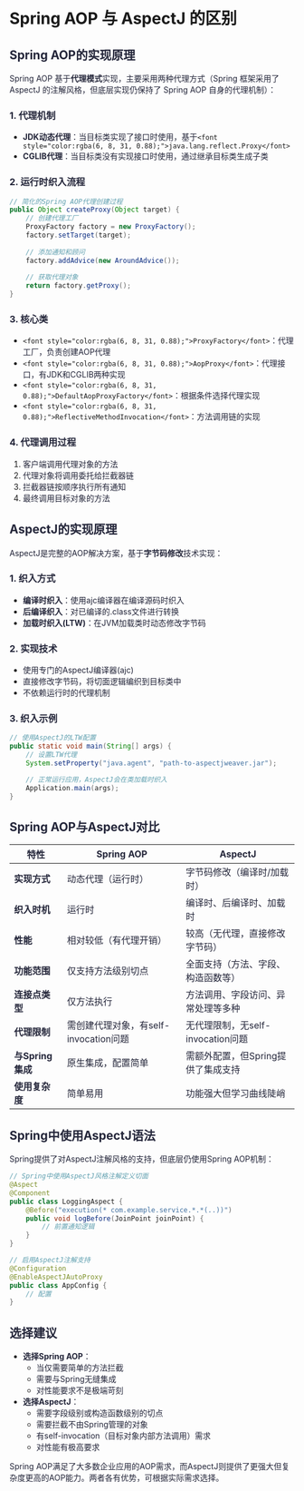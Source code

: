 # Spring AOP 与 AspectJ 的区别

## <font style="color:rgba(6, 8, 31, 0.88);">Spring AOP的实现原理</font>

<font style="color:rgba(6, 8, 31, 0.88);">Spring AOP 基于</font>**<font style="color:rgba(6, 8, 31, 0.88);">代理模式</font>**<font style="color:rgba(6, 8, 31, 0.88);">实现，主要采用两种代理方式（Spring 框架采用了 AspectJ 的注解风格，但底层实现仍保持了 Spring AOP 自身的代理机制）： </font>

### <font style="color:rgba(6, 8, 31, 0.88);">1. 代理机制</font>

+ **<font style="color:rgba(6, 8, 31, 0.88);">JDK动态代理</font>**<font style="color:rgba(6, 8, 31, 0.88);">：当目标类实现了接口时使用，基于</font>`<font style="color:rgba(6, 8, 31, 0.88);">java.lang.reflect.Proxy</font>`
+ **<font style="color:rgba(6, 8, 31, 0.88);">CGLIB代理</font>**<font style="color:rgba(6, 8, 31, 0.88);">：当目标类没有实现接口时使用，通过继承目标类生成子类</font>

### <font style="color:rgba(6, 8, 31, 0.88);">2. 运行时织入流程</font>

```java
// 简化的Spring AOP代理创建过程  
public Object createProxy(Object target) {  
    // 创建代理工厂  
    ProxyFactory factory = new ProxyFactory();  
    factory.setTarget(target);  
    
    // 添加通知和顾问  
    factory.addAdvice(new AroundAdvice());  
    
    // 获取代理对象  
    return factory.getProxy();  
}
```

### <font style="color:rgba(6, 8, 31, 0.88);">3. 核心类</font>

+ `<font style="color:rgba(6, 8, 31, 0.88);">ProxyFactory</font>`<font style="color:rgba(6, 8, 31, 0.88);">：代理工厂，负责创建AOP代理</font>
+ `<font style="color:rgba(6, 8, 31, 0.88);">AopProxy</font>`<font style="color:rgba(6, 8, 31, 0.88);">：代理接口，有JDK和CGLIB两种实现</font>
+ `<font style="color:rgba(6, 8, 31, 0.88);">DefaultAopProxyFactory</font>`<font style="color:rgba(6, 8, 31, 0.88);">：根据条件选择代理实现</font>
+ `<font style="color:rgba(6, 8, 31, 0.88);">ReflectiveMethodInvocation</font>`<font style="color:rgba(6, 8, 31, 0.88);">：方法调用链的实现</font>

### <font style="color:rgba(6, 8, 31, 0.88);">4. 代理调用过程</font>

1. <font style="color:rgba(6, 8, 31, 0.88);">客户端调用代理对象的方法</font>
2. <font style="color:rgba(6, 8, 31, 0.88);">代理对象将调用委托给拦截器链</font>
3. <font style="color:rgba(6, 8, 31, 0.88);">拦截器链按顺序执行所有通知</font>
4. <font style="color:rgba(6, 8, 31, 0.88);">最终调用目标对象的方法</font>

## <font style="color:rgba(6, 8, 31, 0.88);">AspectJ的实现原理</font>

<font style="color:rgba(6, 8, 31, 0.88);">AspectJ是完整的AOP解决方案，基于</font>**<font style="color:rgba(6, 8, 31, 0.88);">字节码修改</font>**<font style="color:rgba(6, 8, 31, 0.88);">技术实现：</font>

### <font style="color:rgba(6, 8, 31, 0.88);">1. 织入方式</font>

+ **<font style="color:rgba(6, 8, 31, 0.88);">编译时织入</font>**<font style="color:rgba(6, 8, 31, 0.88);">：使用ajc编译器在编译源码时织入</font>
+ **<font style="color:rgba(6, 8, 31, 0.88);">后编译织入</font>**<font style="color:rgba(6, 8, 31, 0.88);">：对已编译的.class文件进行转换</font>
+ **<font style="color:rgba(6, 8, 31, 0.88);">加载时织入(LTW)</font>**<font style="color:rgba(6, 8, 31, 0.88);">：在JVM加载类时动态修改字节码</font>

### <font style="color:rgba(6, 8, 31, 0.88);">2. 实现技术</font>

+ <font style="color:rgba(6, 8, 31, 0.88);">使用专门的AspectJ编译器(ajc)</font>
+ <font style="color:rgba(6, 8, 31, 0.88);">直接修改字节码，将切面逻辑编织到目标类中</font>
+ <font style="color:rgba(6, 8, 31, 0.88);">不依赖运行时的代理机制</font>

### <font style="color:rgba(6, 8, 31, 0.88);">3. 织入示例</font>

```java
// 使用AspectJ的LTW配置  
public static void main(String[] args) {  
    // 设置LTW代理  
    System.setProperty("java.agent", "path-to-aspectjweaver.jar");  

    // 正常运行应用，AspectJ会在类加载时织入  
    Application.main(args);  
}
```

## <font style="color:rgba(6, 8, 31, 0.88);">Spring AOP与AspectJ对比</font>

| **<font style="color:rgba(6, 8, 31, 0.88);">特性</font>** | **<font style="color:rgba(6, 8, 31, 0.88);">Spring AOP</font>** | **<font style="color:rgba(6, 8, 31, 0.88);">AspectJ</font>** |
| --- | --- | --- |
| **<font style="color:rgba(6, 8, 31, 0.88);">实现方式</font>** | <font style="color:rgba(6, 8, 31, 0.88);">动态代理（运行时）</font> | <font style="color:rgba(6, 8, 31, 0.88);">字节码修改（编译时/加载时）</font> |
| **<font style="color:rgba(6, 8, 31, 0.88);">织入时机</font>** | <font style="color:rgba(6, 8, 31, 0.88);">运行时</font> | <font style="color:rgba(6, 8, 31, 0.88);">编译时、后编译时、加载时</font> |
| **<font style="color:rgba(6, 8, 31, 0.88);">性能</font>** | <font style="color:rgba(6, 8, 31, 0.88);">相对较低（有代理开销）</font> | <font style="color:rgba(6, 8, 31, 0.88);">较高（无代理，直接修改字节码）</font> |
| **<font style="color:rgba(6, 8, 31, 0.88);">功能范围</font>** | <font style="color:rgba(6, 8, 31, 0.88);">仅支持方法级别切点</font> | <font style="color:rgba(6, 8, 31, 0.88);">全面支持（方法、字段、构造函数等）</font> |
| **<font style="color:rgba(6, 8, 31, 0.88);">连接点类型</font>** | <font style="color:rgba(6, 8, 31, 0.88);">仅方法执行</font> | <font style="color:rgba(6, 8, 31, 0.88);">方法调用、字段访问、异常处理等多种</font> |
| **<font style="color:rgba(6, 8, 31, 0.88);">代理限制</font>** | <font style="color:rgba(6, 8, 31, 0.88);">需创建代理对象，有self-invocation问题</font> | <font style="color:rgba(6, 8, 31, 0.88);">无代理限制，无self-invocation问题</font> |
| **<font style="color:rgba(6, 8, 31, 0.88);">与Spring集成</font>** | <font style="color:rgba(6, 8, 31, 0.88);">原生集成，配置简单</font> | <font style="color:rgba(6, 8, 31, 0.88);">需额外配置，但Spring提供了集成支持</font> |
| **<font style="color:rgba(6, 8, 31, 0.88);">使用复杂度</font>** | <font style="color:rgba(6, 8, 31, 0.88);">简单易用</font> | <font style="color:rgba(6, 8, 31, 0.88);">功能强大但学习曲线陡峭</font> |

## <font style="color:rgba(6, 8, 31, 0.88);">Spring中使用AspectJ语法</font>

<font style="color:rgba(6, 8, 31, 0.88);">Spring提供了对AspectJ注解风格的支持，但底层仍使用Spring AOP机制：</font>

```java
// Spring中使用AspectJ风格注解定义切面  
@Aspect  
@Component  
public class LoggingAspect {  
    @Before("execution(* com.example.service.*.*(..))")  
    public void logBefore(JoinPoint joinPoint) {  
        // 前置通知逻辑  
    }  
}  

// 启用AspectJ注解支持  
@Configuration  
@EnableAspectJAutoProxy  
public class AppConfig {  
    // 配置  
}
```

## <font style="color:rgba(6, 8, 31, 0.88);">选择建议</font>

+ **<font style="color:rgba(6, 8, 31, 0.88);">选择Spring AOP</font>**<font style="color:rgba(6, 8, 31, 0.88);">：</font>
  + <font style="color:rgba(6, 8, 31, 0.88);">当仅需要简单的方法拦截</font>
  + <font style="color:rgba(6, 8, 31, 0.88);">需要与Spring无缝集成</font>
  + <font style="color:rgba(6, 8, 31, 0.88);">对性能要求不是极端苛刻</font>
+ **<font style="color:rgba(6, 8, 31, 0.88);">选择AspectJ</font>**<font style="color:rgba(6, 8, 31, 0.88);">：</font>
  + <font style="color:rgba(6, 8, 31, 0.88);">需要字段级别或构造函数级别的切点</font>
  + <font style="color:rgba(6, 8, 31, 0.88);">需要拦截不由Spring管理的对象</font>
  + <font style="color:rgba(6, 8, 31, 0.88);">有self-invocation（目标对象内部方法调用）需求</font>
  + <font style="color:rgba(6, 8, 31, 0.88);">对性能有极高要求</font>

<font style="color:rgba(6, 8, 31, 0.88);">Spring AOP满足了大多数企业应用的AOP需求，而AspectJ则提供了更强大但复杂度更高的AOP能力。两者各有优势，可根据实际需求选择。</font>
